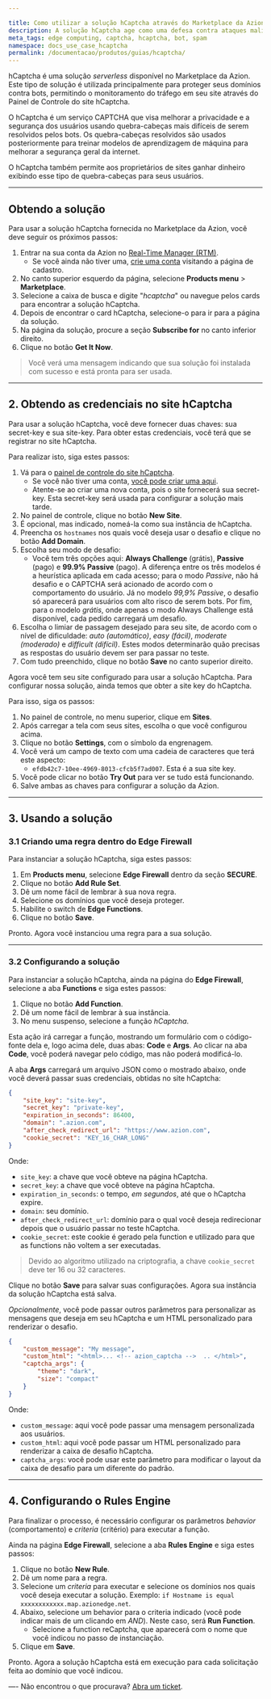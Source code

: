 ```yaml
---

title: Como utilizar a solução hCaptcha através do Marketplace da Azion
description: A solução hCaptcha age como uma defesa contra ataques maliciosos de bots, SPAM e outros.
meta_tags: edge computing, captcha, hcaptcha, bot, spam
namespace: docs_use_case_hcaptcha
permalink: /documentacao/produtos/guias/hcaptcha/
---
```


hCaptcha é uma solução *serverless* disponível no Marketplace da Azion. Este tipo de solução é utilizada principalmente para proteger seus domínios contra bots, permitindo o monitoramento do tráfego em seu site através do Painel de Controle do site hCaptcha.

O hCaptcha é um serviço CAPTCHA que visa melhorar a privacidade e a segurança dos usuários usando quebra-cabeças mais difíceis de serem resolvidos pelos bots. Os quebra-cabeças resolvidos são usados posteriormente para treinar modelos de aprendizagem de máquina para melhorar a segurança geral da internet. 

O hCaptcha também permite aos proprietários de sites ganhar dinheiro exibindo esse tipo de quebra-cabeças para seus usuários.

---

## Obtendo a solução

Para usar a solução hCaptcha fornecida no Marketplace da Azion, você deve seguir os próximos passos:

1. Entrar na sua conta da Azion no [Real-Time Manager (RTM)](https://manager.azion.com/).
    - Se você ainda não tiver uma, [crie uma conta](https://manager.azion.com/signup/) visitando a página de cadastro.
2. No canto superior esquerdo da página, selecione **Products menu** > **Marketplace**.
3. Selecione a caixa de busca e digite "*hcaptcha*" ou navegue pelos cards para encontrar a solução hCaptcha.
4. Depois de encontrar o card hCaptcha, selecione-o para ir para a página da solução.
5. Na página da solução, procure a seção **Subscribe for** no canto inferior direito.
6. Clique no botão **Get It Now**.

> Você verá uma mensagem indicando que sua solução foi instalada com sucesso e está pronta para ser usada.

---

## 2. Obtendo as credenciais no site hCaptcha

Para usar a solução hCaptcha, você deve fornecer duas chaves: sua secret-key e sua site-key. Para obter estas credenciais, você terá que se registrar no site hCaptcha. 

Para realizar isto, siga estes passos:

1. Vá para o [painel de controle do site hCaptcha](https://dashboard.hcaptcha.com/overview).
    - Se você não tiver uma conta, [você pode criar uma aqui](https://www.hcaptcha.com/signup-interstitial).
    - Atente-se ao criar uma nova conta, pois o site fornecerá sua secret-key. Esta secret-key será usada para configurar a solução mais tarde.
2. No painel de controle, clique no botão **New Site**.
3. É opcional, mas indicado, nomeá-la como sua instância de hCaptcha.
4. Preencha os `hostnames` nos quais você deseja usar o desafio e clique no botão **Add Domain**.
5. Escolha seu modo de desafio:
    - Você tem três opções aqui: **Always Challenge** (grátis), **Passive** (pago) e **99.9% Passive** (pago). A diferença entre os três modelos é a heurística aplicada em cada acesso; para o modo *Passive*, não há desafio e o CAPTCHA será acionado de acordo com o comportamento do usuário. Já no modelo *99,9% Passive*, o desafio só aparecerá para usuários com alto risco de serem bots. Por fim, para o modelo *grátis*, onde apenas o modo Always Challenge está disponível, cada pedido carregará um desafio.
6. Escolha o limiar de passagem desejado para seu site, de acordo com o nível de dificuldade: *auto (automático)*, *easy (fácil)*, *moderate (moderado)* e *difficult (difícil)*. Estes modos determinarão quão precisas as respostas do usuário devem ser para passar no teste.
7. Com tudo preenchido, clique no botão **Save** no canto superior direito.

Agora você tem seu site configurado para usar a solução hCaptcha. Para configurar nossa solução, ainda temos que obter a site key do hCaptcha. 

Para isso, siga os passos:

1. No painel de controle, no menu superior, clique em **Sites**.
2. Após carregar a tela com seus sites, escolha o que você configurou acima.
3. Clique no botão **Settings**, com o símbolo da engrenagem.
4. Você verá um campo de texto com uma cadeia de caracteres que terá este aspecto:
    - `efdb42c7-10ee-4969-8013-cfcb5f7ad007`. Esta é a sua site key.
5. Você pode clicar no botão **Try Out** para ver se tudo está funcionando.
6. Salve ambas as chaves para configurar a solução da Azion.

---

## 3. Usando a solução
### 3.1 Criando uma regra dentro do Edge Firewall

Para instanciar a solução hCaptcha, siga estes passos:

1. Em **Products menu**, selecione **Edge Firewall** dentro da seção **SECURE**.
2. Clique no botão **Add Rule Set**.
3. Dê um nome fácil de lembrar à sua nova regra.
4. Selecione os domínios que você deseja proteger.
5. Habilite o switch de **Edge Functions**.
6. Clique no botão **Save**.

Pronto. Agora você instanciou uma regra para a sua solução.

---
### 3.2 Configurando a solução

Para instanciar a solução hCaptcha, ainda na página do **Edge Firewall**, selecione a aba **Functions** e siga estes passos:

1. Clique no botão **Add Function**.
2. Dê um nome fácil de lembrar à sua instância.
3. No menu suspenso, selecione a função *hCaptcha*.

Esta ação irá carregar a função, mostrando um formulário com o código-fonte dela e, logo acima dele, duas abas: **Code** e **Args**. Ao clicar na aba **Code**, você poderá navegar pelo código, mas não poderá modificá-lo.

A aba **Args** carregará um arquivo JSON como o mostrado abaixo, onde você deverá passar suas credenciais, obtidas no site hCaptcha:

```json
{
    "site_key": "site-key",
    "secret_key": "private-key",
    "expiration_in_seconds": 86400,
    "domain": ".azion.com",
    "after_check_redirect_url": "https://www.azion.com",
    "cookie_secret": "KEY_16_CHAR_LONG"
}
```

Onde:
- `site_key`: a chave que você obteve na página hCaptcha.
- `secret_key`: a chave que você obteve na página hCaptcha.
- `expiration_in_seconds`: o tempo, *em segundos*, até que o hCaptcha expire.
- `domain`: seu domínio.
- `after_check_redirect_url`: domínio para o qual você deseja redirecionar depois que o usuário passar no teste hCaptcha.
- `cookie_secret`: este cookie é gerado pela function e utilizado para que as functions não voltem a ser executadas.

> Devido ao algoritmo utilizado na criptografia, a chave `cookie_secret` deve ter 16 ou 32 caracteres.

Clique no botão **Save** para salvar suas configurações. Agora sua instância da solução hCaptcha está salva.

*Opcionalmente*, você pode passar outros parâmetros para personalizar as mensagens que deseja em seu hCaptcha e um HTML personalizado para renderizar o desafio.

```json
{
    "custom_message": "My message",
    "custom_html": "<html>... <!-- azion_captcha -->  .. </html>",
    "captcha_args": {
        "theme": "dark",
        "size": "compact"
    }
}
```

Onde:
- `custom_message`: aqui você pode passar uma mensagem personalizada aos usuários.
- `custom_html`: aqui você pode passar um HTML personalizado para renderizar a caixa de desafio hCaptcha.
- `captcha_args`: você pode usar este parâmetro para modificar o layout da caixa de desafio para um diferente do padrão.

---

## 4. Configurando o Rules Engine

Para finalizar o processo, é necessário configurar os parâmetros *behavior* (comportamento) e *criteria* (critério) para executar a função.

Ainda na página **Edge Firewall**, selecione a aba **Rules Engine** e siga estes passos:

1. Clique no botão **New Rule**.
2. Dê um nome para a regra.
3. Selecione um *criteria* para executar e selecione os domínios nos quais você deseja executar a solução. Exemplo: `if Hostname is equal xxxxxxxxxxxx.map.azionedge.net`.
4. Abaixo, selecione um behavior para o criteria indicado (você pode indicar mais de um clicando em *AND*). Neste caso, será **Run Function**.
    - Selecione a function reCaptcha, que aparecerá com o nome que você indicou no passo de instanciação.
5. Clique em **Save**.

Pronto. Agora a solução hCaptcha está em execução para cada solicitação feita ao domínio que você indicou.

—-
Não encontrou o que procurava? [Abra um ticket](https://tickets.azion.com/pt-BR/support/login/).
